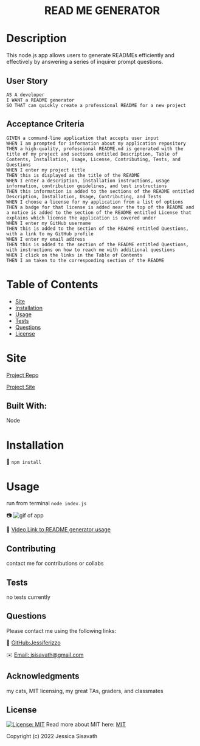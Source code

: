 
  <h1 align="center"> READ ME GENERATOR </h1>

  # Description
  This node.js app allows users to generate READMEs efficiently and effectively by answering a series of inquirer prompt questions. 

  ## User Story
  
```
AS A developer
I WANT a README generator
SO THAT can quickly create a professional README for a new project 
```
  
## Acceptance Criteria
  
``` 
GIVEN a command-line application that accepts user input
WHEN I am prompted for information about my application repository
THEN a high-quality, professional README.md is generated with the title of my project and sections entitled Description, Table of Contents, Installation, Usage, License, Contributing, Tests, and Questions
WHEN I enter my project title
THEN this is displayed as the title of the README
WHEN I enter a description, installation instructions, usage information, contribution guidelines, and test instructions
THEN this information is added to the sections of the README entitled Description, Installation, Usage, Contributing, and Tests
WHEN I choose a license for my application from a list of options
THEN a badge for that license is added near the top of the README and a notice is added to the section of the README entitled License that explains which license the application is covered under
WHEN I enter my GitHub username
THEN this is added to the section of the README entitled Questions, with a link to my GitHub profile
WHEN I enter my email address
THEN this is added to the section of the README entitled Questions, with instructions on how to reach me with additional questions
WHEN I click on the links in the Table of Contents
THEN I am taken to the corresponding section of the README
```

  
  # Table of Contents
  * [Site](#site)
  * [Installation](#installation)
  * [Usage](#usage)
  * [Tests](#tests)
  * [Questions](#questions)
  * [License](#license)
  
  # Site 
  [Project Repo](https://github.com/Jessiferizzo/Professional-README.git)

  [Project Site](https://jessiferizzo.github.io/Professional-README/)

  ## Built With:
  Node
  
  # Installation
  💾 
  `npm install`
  
  # Usage
  run from terminal `node index.js`

  📷 ![gif of app](./assets/videos/README%20generator%20and%20cat.gif)
  
  🎥 [Video Link to README generator usage](https://www.youtube.com/watch?v=KhYwtb_8gLA)
  
  ## Contributing
  contact me for contributions or collabs
  
  ## Tests
  no tests currently
  
  ## Questions
  Please contact me using the following links:

  👋 [GitHub:Jessiferizzo](https://github.com/jessiferizzo)
  
  ✉️ [Email: jsisavath@gmail.com](mailto:jsisavath@gmail.com) 

  ## Acknowledgments
  my cats, MIT licensing, my great TAs, graders, and classmates

  ## License
  [![License: MIT](https://img.shields.io/badge/License-MIT-green.svg)](https://opensource.org/licenses/MIT)
  Read more about MIT here:
  [MIT](https://opensource.org/licenses/MIT)

  Copyright (c) 2022 Jessica Sisavath
